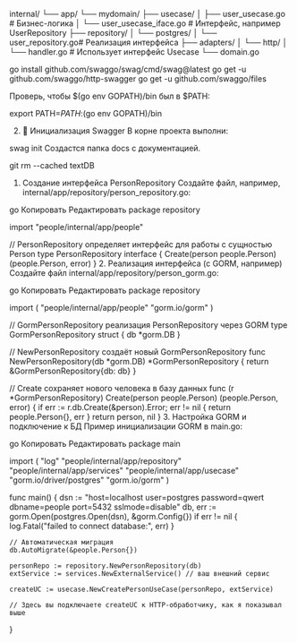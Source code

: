 internal/
└── app/
    └── mydomain/
        ├── usecase/
        │   ├── user_usecase.go        # Бизнес-логика
        │   └── user_usecase_iface.go  # Интерфейс, например UserRepository
        ├── repository/
        │   └── postgres/
        │       └── user_repository.go# Реализация интерфейса
        ├── adapters/
        │   └── http/
        │       └── handler.go         # Использует интерфейс Usecase
        └── domain.go



go install github.com/swaggo/swag/cmd/swag@latest
go get -u github.com/swaggo/http-swagger
go get -u github.com/swaggo/files

Проверь, чтобы $(go env GOPATH)/bin был в $PATH:


export PATH=$PATH:$(go env GOPATH)/bin

2. 📂 Инициализация Swagger
В корне проекта выполни:


swag init
Создастся папка docs с документацией.


git rm --cached textDB



1. Создание интерфейса PersonRepository
Создайте файл, например, internal/app/repository/person_repository.go:

go
Копировать
Редактировать
package repository

import "people/internal/app/people"

// PersonRepository определяет интерфейс для работы с сущностью Person
type PersonRepository interface {
	Create(person people.Person) (people.Person, error)
}
2. Реализация интерфейса (с GORM, например)
Создайте файл internal/app/repository/person_gorm.go:

go
Копировать
Редактировать
package repository

import (
	"people/internal/app/people"
	"gorm.io/gorm"
)

// GormPersonRepository реализация PersonRepository через GORM
type GormPersonRepository struct {
	db *gorm.DB
}

// NewPersonRepository создаёт новый GormPersonRepository
func NewPersonRepository(db *gorm.DB) *GormPersonRepository {
	return &GormPersonRepository{db: db}
}

// Create сохраняет нового человека в базу данных
func (r *GormPersonRepository) Create(person people.Person) (people.Person, error) {
	if err := r.db.Create(&person).Error; err != nil {
		return people.Person{}, err
	}
	return person, nil
}
3. Настройка GORM и подключение к БД
Пример инициализации GORM в main.go:

go
Копировать
Редактировать
package main

import (
	"log"
	"people/internal/app/repository"
	"people/internal/app/services"
	"people/internal/app/usecase"
	"gorm.io/driver/postgres"
	"gorm.io/gorm"
)

func main() {
	dsn := "host=localhost user=postgres password=qwert dbname=people port=5432 sslmode=disable"
	db, err := gorm.Open(postgres.Open(dsn), &gorm.Config{})
	if err != nil {
		log.Fatal("failed to connect database:", err)
	}

	// Автоматическая миграция
	db.AutoMigrate(&people.Person{})

	personRepo := repository.NewPersonRepository(db)
	extService := services.NewExternalService() // ваш внешний сервис

	createUC := usecase.NewCreatePersonUseCase(personRepo, extService)

	// Здесь вы подключаете createUC к HTTP-обработчику, как я показывал выше
}



